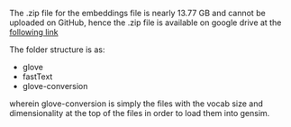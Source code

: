 The .zip file for the embeddings file is nearly 13.77 GB and cannot be uploaded on GitHub, hence the .zip file is available on google drive at the [following link](https://drive.google.com/file/d/1k225CxMSLtJdN8WTRRHFFP6ny-XqkuB9/view?usp=sharing) 

The folder structure is as:
- glove
- fastText
- glove-conversion

wherein glove-conversion is simply the files with the vocab size and dimensionality at the top of the files in order to load them into gensim.
